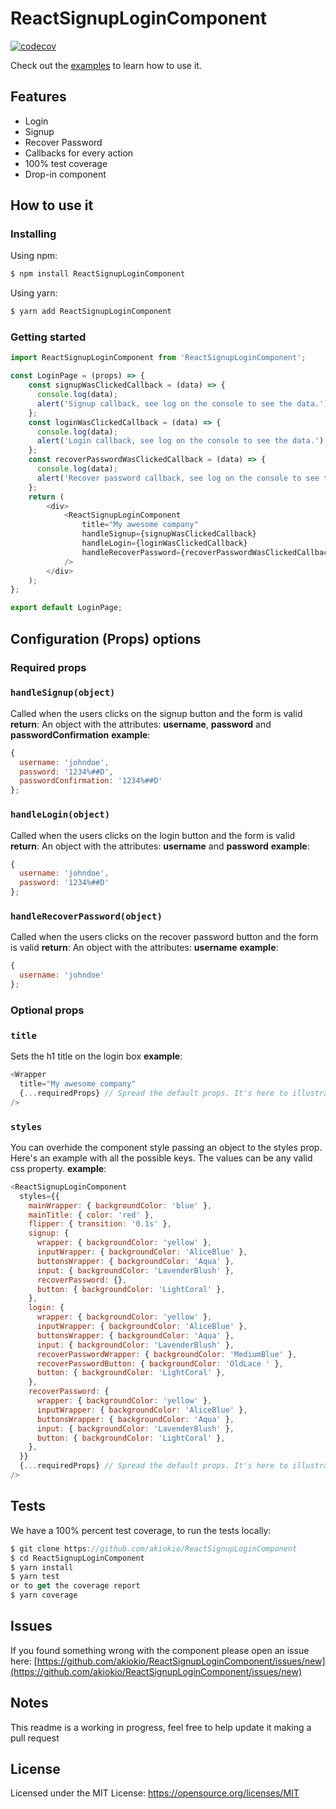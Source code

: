 # ReactSignupLoginComponent
[![codecov](https://codecov.io/gh/akiokio/ReactSignupLoginComponent/branch/master/graph/badge.svg)](https://codecov.io/gh/akiokio/ReactSignupLoginComponent)

Check out the [examples](https://akiokio.github.io/ReactSignupLoginComponent/) to learn how to use it.

## Features
- Login
- Signup
- Recover Password
- Callbacks for every action
- 100% test coverage
- Drop-in component

## How to use it

### Installing
Using npm:
```javascript
$ npm install ReactSignupLoginComponent
```
Using yarn:
```javascript
$ yarn add ReactSignupLoginComponent
```

### Getting started
```javascript
import ReactSignupLoginComponent from 'ReactSignupLoginComponent';

const LoginPage = (props) => {
    const signupWasClickedCallback = (data) => {
      console.log(data);
      alert('Signup callback, see log on the console to see the data.');
    };
    const loginWasClickedCallback = (data) => {
      console.log(data);
      alert('Login callback, see log on the console to see the data.');
    };
    const recoverPasswordWasClickedCallback = (data) => {
      console.log(data);
      alert('Recover password callback, see log on the console to see the data.');
    };
    return (
        <div>
            <ReactSignupLoginComponent
                title="My awesome company"
                handleSignup={signupWasClickedCallback}
                handleLogin={loginWasClickedCallback}
                handleRecoverPassword={recoverPasswordWasClickedCallback}
            />
        </div>
    );
};

export default LoginPage;
```

## Configuration (Props) options

### Required props
### `handleSignup(object)`
Called when the users clicks on the signup button and the form is valid
**return**: An object with the attributes: **username**, **password** and **passwordConfirmation**
**example**: 
```js
{
  username: 'johndoe',
  password: '1234%##D',
  passwordConfirmation: '1234%##D'
};
```
### `handleLogin(object)`
Called when the users clicks on the login button and the form is valid
**return**: An object with the attributes: **username** and **password**
**example**: 
```js
{
  username: 'johndoe',
  password: '1234%##D'
};
```

### `handleRecoverPassword(object)`
Called when the users clicks on the recover password button and the form is valid
**return**: An object with the attributes: **username**
**example**: 
```js
{
  username: 'johndoe'
};
```

### Optional props
### `title`
Sets the h1 title on the login box
**example**: 
```js
<Wrapper
  title="My awesome company"
  {...requiredProps} // Spread the default props. It's here to illustrate the example
/>
```

### `styles`
You can overhide the component style passing an object to the styles prop. Here's an example with all the possible keys. The values can be any valid css property.
**example**: 
```js
<ReactSignupLoginComponent
  styles={{
    mainWrapper: { backgroundColor: 'blue' },
    mainTitle: { color: 'red' },
    flipper: { transition: '0.1s' },
    signup: {
      wrapper: { backgroundColor: 'yellow' },
      inputWrapper: { backgroundColor: 'AliceBlue' },
      buttonsWrapper: { backgroundColor: 'Aqua' },
      input: { backgroundColor: 'LavenderBlush' },
      recoverPassword: {},
      button: { backgroundColor: 'LightCoral' },
    },
    login: {
      wrapper: { backgroundColor: 'yellow' },
      inputWrapper: { backgroundColor: 'AliceBlue' },
      buttonsWrapper: { backgroundColor: 'Aqua' },
      input: { backgroundColor: 'LavenderBlush' },
      recoverPasswordWrapper: { backgroundColor: 'MediumBlue' },
      recoverPasswordButton: { backgroundColor: 'OldLace ' },
      button: { backgroundColor: 'LightCoral' },
    },
    recoverPassword: {
      wrapper: { backgroundColor: 'yellow' },
      inputWrapper: { backgroundColor: 'AliceBlue' },
      buttonsWrapper: { backgroundColor: 'Aqua' },
      input: { backgroundColor: 'LavenderBlush' },
      button: { backgroundColor: 'LightCoral' },
    },
  }}
  {...requiredProps} // Spread the default props. It's here to illustrate the example
/>
```

## Tests
We have a 100% percent test coverage, to run the tests locally:
```js
$ git clone https://github.com/akiokio/ReactSignupLoginComponent
$ cd ReactSignupLoginComponent
$ yarn install
$ yarn test
or to get the coverage report
$ yarn coverage
```

## Issues
If you found something wrong with the component please open an issue here: [https://github.com/akiokio/ReactSignupLoginComponent/issues/new](https://github.com/akiokio/ReactSignupLoginComponent/issues/new)

## Notes
This readme is a working in progress, feel free to help update it making a pull request

## License
Licensed under the MIT License: https://opensource.org/licenses/MIT

